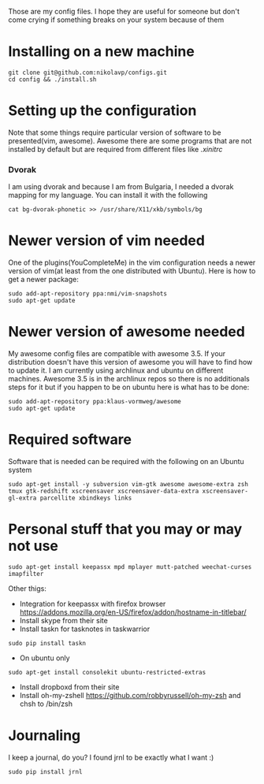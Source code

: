 Those are my config files. I hope they are useful for someone but don't come crying if something breaks on your system because of them

# Installing on a new machine

    git clone git@github.com:nikolavp/configs.git
    cd config && ./install.sh


# Setting up the configuration
Note that some things require particular version of software to be presented(vim, awesome). Awesome there are some programs that are not installed by default but are required from different files like *.xinitrc*


### Dvorak
I am using dvorak and because I am from Bulgaria, I needed a dvorak mapping for my language. You can install it with the following

    cat bg-dvorak-phonetic >> /usr/share/X11/xkb/symbols/bg

# Newer version of vim needed
One of the plugins(YouCompleteMe) in the vim configuration needs a newer version of vim(at least from the one distributed with Ubuntu). Here is how to get a newer package:

    sudo add-apt-repository ppa:nmi/vim-snapshots
    sudo apt-get update

# Newer version of awesome needed
My awesome config files are compatible with awesome 3.5. If your distribution doesn't have this version of awesome you will have to find how to update it. I am currently using archlinux and ubuntu on different machines. Awesome 3.5 is in the archlinux repos so there is no additionals steps for it but if you happen to be on ubuntu here is what has to be done:

    sudo add-apt-repository ppa:klaus-vormweg/awesome
    sudo apt-get update

# Required software

Software that is needed can be required with the following on an Ubuntu system

    sudo apt-get install -y subversion vim-gtk awesome awesome-extra zsh tmux gtk-redshift xscreensaver xscreensaver-data-extra xscreensaver-gl-extra parcellite xbindkeys links


# Personal stuff that you may or may not use

    sudo apt-get install keepassx mpd mplayer mutt-patched weechat-curses imapfilter

Other thigs:

* Integration for keepassx with firefox browser https://addons.mozilla.org/en-US/firefox/addon/hostname-in-titlebar/
* Install skype from their site
* Install taskn for tasknotes in taskwarrior 
```
sudo pip install taskn
```
* On ubuntu only
```
sudo apt-get install consolekit ubuntu-restricted-extras
```
* Install dropboxd from their site
* Install oh-my-zshell https://github.com/robbyrussell/oh-my-zsh and chsh to /bin/zsh

# Journaling
I keep a journal, do you? I found jrnl to be exactly what I want :)
```
sudo pip install jrnl
```
